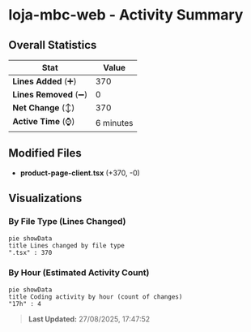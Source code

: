 # loja-mbc-web - Activity Summary 

## Overall Statistics

| Stat                   | Value                                                             |
| ---------------------- | ----------------------------------------------------------------- |
| **Lines Added** (➕)   | 370                                          |
| **Lines Removed** (➖) | 0                                        |
| **Net Change** (↕)    | 370                |
| **Active Time** (⌚)   | 6 minutes |


## Modified Files
- **product-page-client.tsx** (+370, -0)

## Visualizations

### By File Type (Lines Changed)

```mermaid
pie showData
title Lines changed by file type
".tsx" : 370
```

### By Hour (Estimated Activity Count)

```mermaid
pie showData
title Coding activity by hour (count of changes)
"17h" : 4
```


> **Last Updated:** 27/08/2025, 17:47:52